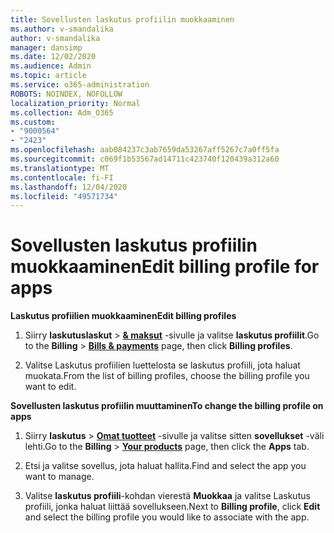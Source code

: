 ```yaml
---
title: Sovellusten laskutus profiilin muokkaaminen
ms.author: v-smandalika
author: v-smandalika
manager: dansimp
ms.date: 12/02/2020
ms.audience: Admin
ms.topic: article
ms.service: o365-administration
ROBOTS: NOINDEX, NOFOLLOW
localization_priority: Normal
ms.collection: Adm_O365
ms.custom:
- "9000564"
- "2423"
ms.openlocfilehash: aab084237c3ab7659da53267aff5267c7a0ff5fa
ms.sourcegitcommit: c069f1b53567ad14711c423740f120439a312a60
ms.translationtype: MT
ms.contentlocale: fi-FI
ms.lasthandoff: 12/04/2020
ms.locfileid: "49571734"
---
```

# <a name="edit-billing-profile-for-apps"></a><span data-ttu-id="b06ed-102">Sovellusten laskutus profiilin muokkaaminen</span><span class="sxs-lookup"><span data-stu-id="b06ed-102">Edit billing profile for apps</span></span>

<span data-ttu-id="b06ed-103">**Laskutus profiilien muokkaaminen**</span><span class="sxs-lookup"><span data-stu-id="b06ed-103">**Edit billing profiles**</span></span>

1. <span data-ttu-id="b06ed-104">Siirry **laskutuslaskut**  >  **[& maksut](https://go.microsoft.com/fwlink/p/?linkid=848039)** -sivulle ja valitse **laskutus profiilit**.</span><span class="sxs-lookup"><span data-stu-id="b06ed-104">Go to the **Billing** > **[Bills & payments](https://go.microsoft.com/fwlink/p/?linkid=848039)** page, then click **Billing profiles**.</span></span>

2. <span data-ttu-id="b06ed-105">Valitse Laskutus profiilien luettelosta se laskutus profiili, jota haluat muokata.</span><span class="sxs-lookup"><span data-stu-id="b06ed-105">From the list of billing profiles, choose the billing profile you want to edit.</span></span>

<span data-ttu-id="b06ed-106">**Sovellusten laskutus profiilin muuttaminen**</span><span class="sxs-lookup"><span data-stu-id="b06ed-106">**To change the billing profile on apps**</span></span>

1. <span data-ttu-id="b06ed-107">Siirry **laskutus**  >  **[Omat tuotteet](https://go.microsoft.com/fwlink/p/?linkid=842054)** -sivulle ja valitse sitten **sovellukset** -väli lehti.</span><span class="sxs-lookup"><span data-stu-id="b06ed-107">Go to the **Billing** > **[Your products](https://go.microsoft.com/fwlink/p/?linkid=842054)** page, then click the **Apps** tab.</span></span>

2. <span data-ttu-id="b06ed-108">Etsi ja valitse sovellus, jota haluat hallita.</span><span class="sxs-lookup"><span data-stu-id="b06ed-108">Find and select the app you want to manage.</span></span>  

3. <span data-ttu-id="b06ed-109">Valitse **laskutus profiili**-kohdan vierestä **Muokkaa** ja valitse Laskutus profiili, jonka haluat liittää sovellukseen.</span><span class="sxs-lookup"><span data-stu-id="b06ed-109">Next to **Billing profile**, click **Edit** and select the billing profile you would like to associate with the app.</span></span>